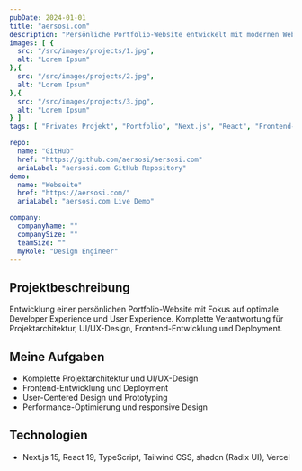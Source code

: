 ```yaml
---
pubDate: 2024-01-01
title: "aersosi.com"
description: "Persönliche Portfolio-Website entwickelt mit modernen Web-Technologien"
images: [ {
  src: "/src/images/projects/1.jpg",
  alt: "Lorem Ipsum"
},{
  src: "/src/images/projects/2.jpg",
  alt: "Lorem Ipsum"
},{
  src: "/src/images/projects/3.jpg",
  alt: "Lorem Ipsum"
} ]
tags: [ "Privates Projekt", "Portfolio", "Next.js", "React", "Frontend-Entwicklung" ]

repo:
  name: "GitHub"
  href: "https://github.com/aersosi/aersosi.com"
  ariaLabel: "aersosi.com GitHub Repository"
demo:
  name: "Webseite"
  href: "https://aersosi.com/"
  ariaLabel: "aersosi.com Live Demo"

company:
  companyName: ""
  companySize: ""
  teamSize: ""
  myRole: "Design Engineer"
---
```


## Projektbeschreibung

Entwicklung einer persönlichen Portfolio-Website mit Fokus auf optimale Developer Experience und User Experience.
Komplette Verantwortung für Projektarchitektur, UI/UX-Design, Frontend-Entwicklung und Deployment.

## Meine Aufgaben

- Komplette Projektarchitektur und UI/UX-Design
- Frontend-Entwicklung und Deployment
- User-Centered Design und Prototyping
- Performance-Optimierung und responsive Design

## Technologien

- Next.js 15, React 19, TypeScript, Tailwind CSS, shadcn (Radix UI), Vercel
